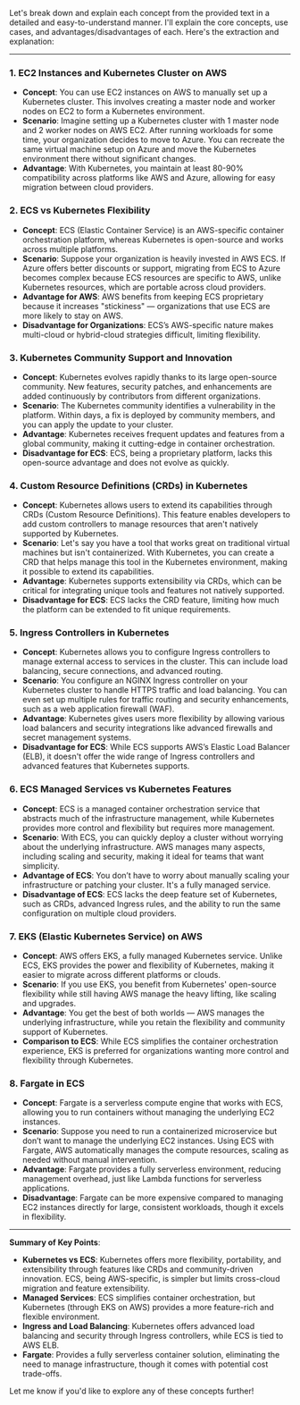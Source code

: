 Let's break down and explain each concept from the provided text in a detailed and easy-to-understand manner. I'll explain the core concepts, use cases, and advantages/disadvantages of each. Here's the extraction and explanation:

---

### 1. **EC2 Instances and Kubernetes Cluster on AWS**
- **Concept**: You can use EC2 instances on AWS to manually set up a Kubernetes cluster. This involves creating a master node and worker nodes on EC2 to form a Kubernetes environment.
- **Scenario**: Imagine setting up a Kubernetes cluster with 1 master node and 2 worker nodes on AWS EC2. After running workloads for some time, your organization decides to move to Azure. You can recreate the same virtual machine setup on Azure and move the Kubernetes environment there without significant changes.
- **Advantage**: With Kubernetes, you maintain at least 80-90% compatibility across platforms like AWS and Azure, allowing for easy migration between cloud providers.

### 2. **ECS vs Kubernetes Flexibility**
- **Concept**: ECS (Elastic Container Service) is an AWS-specific container orchestration platform, whereas Kubernetes is open-source and works across multiple platforms.
- **Scenario**: Suppose your organization is heavily invested in AWS ECS. If Azure offers better discounts or support, migrating from ECS to Azure becomes complex because ECS resources are specific to AWS, unlike Kubernetes resources, which are portable across cloud providers.
- **Advantage for AWS**: AWS benefits from keeping ECS proprietary because it increases "stickiness" — organizations that use ECS are more likely to stay on AWS.
- **Disadvantage for Organizations**: ECS’s AWS-specific nature makes multi-cloud or hybrid-cloud strategies difficult, limiting flexibility.

### 3. **Kubernetes Community Support and Innovation**
- **Concept**: Kubernetes evolves rapidly thanks to its large open-source community. New features, security patches, and enhancements are added continuously by contributors from different organizations.
- **Scenario**: The Kubernetes community identifies a vulnerability in the platform. Within days, a fix is deployed by community members, and you can apply the update to your cluster.
- **Advantage**: Kubernetes receives frequent updates and features from a global community, making it cutting-edge in container orchestration.
- **Disadvantage for ECS**: ECS, being a proprietary platform, lacks this open-source advantage and does not evolve as quickly.

### 4. **Custom Resource Definitions (CRDs) in Kubernetes**
- **Concept**: Kubernetes allows users to extend its capabilities through CRDs (Custom Resource Definitions). This feature enables developers to add custom controllers to manage resources that aren't natively supported by Kubernetes.
- **Scenario**: Let's say you have a tool that works great on traditional virtual machines but isn't containerized. With Kubernetes, you can create a CRD that helps manage this tool in the Kubernetes environment, making it possible to extend its capabilities.
- **Advantage**: Kubernetes supports extensibility via CRDs, which can be critical for integrating unique tools and features not natively supported.
- **Disadvantage for ECS**: ECS lacks the CRD feature, limiting how much the platform can be extended to fit unique requirements.

### 5. **Ingress Controllers in Kubernetes**
- **Concept**: Kubernetes allows you to configure Ingress controllers to manage external access to services in the cluster. This can include load balancing, secure connections, and advanced routing.
- **Scenario**: You configure an NGINX Ingress controller on your Kubernetes cluster to handle HTTPS traffic and load balancing. You can even set up multiple rules for traffic routing and security enhancements, such as a web application firewall (WAF).
- **Advantage**: Kubernetes gives users more flexibility by allowing various load balancers and security integrations like advanced firewalls and secret management systems.
- **Disadvantage for ECS**: While ECS supports AWS’s Elastic Load Balancer (ELB), it doesn't offer the wide range of Ingress controllers and advanced features that Kubernetes supports.

### 6. **ECS Managed Services vs Kubernetes Features**
- **Concept**: ECS is a managed container orchestration service that abstracts much of the infrastructure management, while Kubernetes provides more control and flexibility but requires more management.
- **Scenario**: With ECS, you can quickly deploy a cluster without worrying about the underlying infrastructure. AWS manages many aspects, including scaling and security, making it ideal for teams that want simplicity.
- **Advantage of ECS**: You don’t have to worry about manually scaling your infrastructure or patching your cluster. It's a fully managed service.
- **Disadvantage of ECS**: ECS lacks the deep feature set of Kubernetes, such as CRDs, advanced Ingress rules, and the ability to run the same configuration on multiple cloud providers.

### 7. **EKS (Elastic Kubernetes Service) on AWS**
- **Concept**: AWS offers EKS, a fully managed Kubernetes service. Unlike ECS, EKS provides the power and flexibility of Kubernetes, making it easier to migrate across different platforms or clouds.
- **Scenario**: If you use EKS, you benefit from Kubernetes' open-source flexibility while still having AWS manage the heavy lifting, like scaling and upgrades.
- **Advantage**: You get the best of both worlds — AWS manages the underlying infrastructure, while you retain the flexibility and community support of Kubernetes.
- **Comparison to ECS**: While ECS simplifies the container orchestration experience, EKS is preferred for organizations wanting more control and flexibility through Kubernetes.

### 8. **Fargate in ECS**
- **Concept**: Fargate is a serverless compute engine that works with ECS, allowing you to run containers without managing the underlying EC2 instances.
- **Scenario**: Suppose you need to run a containerized microservice but don’t want to manage the underlying EC2 instances. Using ECS with Fargate, AWS automatically manages the compute resources, scaling as needed without manual intervention.
- **Advantage**: Fargate provides a fully serverless environment, reducing management overhead, just like Lambda functions for serverless applications.
- **Disadvantage**: Fargate can be more expensive compared to managing EC2 instances directly for large, consistent workloads, though it excels in flexibility.

---

**Summary of Key Points**:
- **Kubernetes vs ECS**: Kubernetes offers more flexibility, portability, and extensibility through features like CRDs and community-driven innovation. ECS, being AWS-specific, is simpler but limits cross-cloud migration and feature extensibility.
- **Managed Services**: ECS simplifies container orchestration, but Kubernetes (through EKS on AWS) provides a more feature-rich and flexible environment.
- **Ingress and Load Balancing**: Kubernetes offers advanced load balancing and security through Ingress controllers, while ECS is tied to AWS ELB.
- **Fargate**: Provides a fully serverless container solution, eliminating the need to manage infrastructure, though it comes with potential cost trade-offs.

Let me know if you'd like to explore any of these concepts further!


